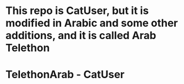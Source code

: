 # This repo is CatUser, but it is modified in Arabic and some other additions, and it is called Arab Telethon
# TelethonArab - CatUser
